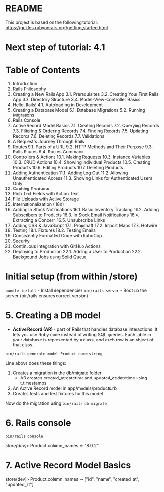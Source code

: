 # README

This project is based on the following tutorial: https://guides.rubyonrails.org/getting_started.html


# Next step of tutorial: 4.1

# Table of Contents

1. Introduction
2. Rails Philosophy
3. Creating a New Rails App
   3.1. Prerequisites
   3.2. Creating Your First Rails App
   3.3. Directory Structure
   3.4. Model-View-Controller Basics
4. Hello, Rails!
   4.1. Autoloading in Development
5. Creating a Database Model
   5.1. Database Migrations
   5.2. Running Migrations
6. Rails Console
7. Active Record Model Basics
   7.1. Creating Records
   7.2. Querying Records
   7.3. Filtering & Ordering Records
   7.4. Finding Records
   7.5. Updating Records
   7.6. Deleting Records
   7.7. Validations
8. A Request's Journey Through Rails
9. Routes
   9.1. Parts of a URL
   9.2. HTTP Methods and Their Purpose
   9.3. Rails Routes
   9.4. Routes Command
10. Controllers & Actions
    10.1. Making Requests
    10.2. Instance Variables
    10.3. CRUD Actions
    10.4. Showing Individual Products
    10.5. Creating Products
    10.6. Editing Products
    10.7. Deleting Products
11. Adding Authentication
    11.1. Adding Log Out
    11.2. Allowing Unauthenticated Access
    11.3. Showing Links for Authenticated Users Only
12. Caching Products
13. Rich Text Fields with Action Text
14. File Uploads with Active Storage
15. Internationalization (I18n)
16. Adding In Stock Notifications
    16.1. Basic Inventory Tracking
    16.2. Adding Subscribers to Products
    16.3. In Stock Email Notifications
    16.4. Extracting a Concern
    16.5. Unsubscribe Links
17. Adding CSS & JavaScript
    17.1. Propshaft
    17.2. Import Maps
    17.3. Hotwire
18. Testing
    18.1. Fixtures
    18.2. Testing Emails
19. Consistently Formatted Code with RuboCop
20. Security
21. Continuous Integration with GitHub Actions
22. Deploying to Production
    22.1. Adding a User to Production
    22.2. Background Jobs using Solid Queue

# Initial setup (from within /store)
`bundle install` - Install dependencies
`bin/rails server` - Boot up the server (bin/rails ensures correct version)


# 5. Creating a DB model

- **Active Record (AR)** - part of Rails that handles database interactions. It lets you use Ruby code instead of writing SQL queries. Each table in your database is represented by a class, and each row is an object of that class.

`bin/rails generate model Product name:string`

Line above does these things:
1. Creates a migration in the db/migrate folder
    - AR creates created_at:datetime and updated_at:datetime using t.timestamps
2. An Active Record model in app/models/products.rb
3. Creates tests and test fixtures for this model

Now do the migration using `bin/rails db:migrate`



# 6. Rails console

`bin/rails console`

*store(dev)>* Product.column_names
=> "8.0.2"

# 7. Active Record Model Basics

store(dev)> Product.column_names
=> ["id", "name", "created_at", "updated_at"]



<!-- This README would normally document whatever steps are necessary to get the
application up and running.

Things you may want to cover:

* Ruby version

* System dependencies

* Configuration

* Database creation

* Database initialization

* How to run the test suite

* Services (job queues, cache servers, search engines, etc.)

* Deployment instructions

* ... -->
